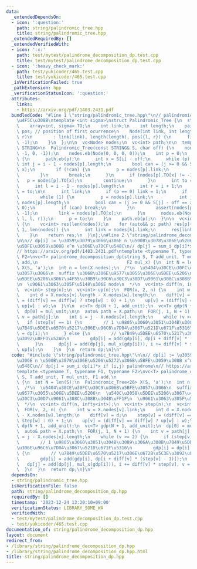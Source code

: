 ```yaml
---
data:
  _extendedDependsOn:
  - icon: ':question:'
    path: string/palindromic_tree.hpp
    title: string/palindromic_tree.hpp
  _extendedRequiredBy: []
  _extendedVerifiedWith:
  - icon: ':x:'
    path: test/mytest/palindrome_decomposition_dp.test.cpp
    title: test/mytest/palindrome_decomposition_dp.test.cpp
  - icon: ':heavy_check_mark:'
    path: test/yukicoder/465.test.cpp
    title: test/yukicoder/465.test.cpp
  _isVerificationFailed: true
  _pathExtension: hpp
  _verificationStatusIcon: ':question:'
  attributes:
    links:
    - https://arxiv.org/pdf/1403.2431.pdf
  bundledCode: "#line 1 \"string/palindromic_tree.hpp\"\n// palindromic tree \u3092\
    \u4F5C\u308B\ntemplate <int sigma>\nstruct Palindromic_Tree {\n  struct Node {\n\
    \    array<int, sigma> TO;\n    int link;\n    int length;\n    pair<int, int>\
    \ pos; // position of first ocurrence\n    Node(int link, int length, int l, int\
    \ r)\n        : link(link), length(length), pos({l, r}) {\n      fill(all(TO),\
    \ -1);\n    }\n  };\n\n  vc<Node> nodes;\n  vc<int> path;\n\n  template <typename\
    \ STRING>\n  Palindromic_Tree(const STRING& S, char off) {\n    nodes.eb(Node(-1,\
    \ -1, 0, -1));\n    nodes.eb(Node(0, 0, 0, 0));\n    int p = 0;\n    FOR(i, len(S))\
    \ {\n      path.eb(p);\n      int x = S[i] - off;\n      while (p) {\n       \
    \ int j = i - 1 - nodes[p].length;\n        bool can = (j >= 0 && S[j] - off ==\
    \ x);\n        if (!can) {\n          p = nodes[p].link;\n          continue;\n\
    \        }\n        break;\n      }\n      if (nodes[p].TO[x] != -1) {\n     \
    \   p = nodes[p].TO[x];\n        continue;\n      }\n      int to = len(nodes);\n\
    \      int l = i - 1 - nodes[p].length;\n      int r = i + 1;\n      nodes[p].TO[x]\
    \ = to;\n\n      int link;\n      if (p == 0) link = 1;\n      if (p != 0) {\n\
    \        while (1) {\n          p = nodes[p].link;\n          int j = i - 1 -\
    \ nodes[p].length;\n          bool can = (j >= 0 && S[j] - off == x) || (p ==\
    \ 0);\n          if (can) break;\n        }\n        assert(nodes[p].TO[x] !=\
    \ -1);\n        link = nodes[p].TO[x];\n      }\n      nodes.eb(Node(link, r -\
    \ l, l, r));\n      p = to;\n    }\n    path.eb(p);\n  }\n\n  vc<int> count()\
    \ {\n    vc<int> res(len(nodes));\n    for (auto&& p: path) res[p]++;\n    FOR_R(k,\
    \ 1, len(nodes)) {\n      int link = nodes[k].link;\n      res[link] += res[k];\n\
    \    }\n    return res;\n  }\n};\n#line 2 \"string/palindrome_decomposition_dp.hpp\"\
    \n\n// dp[i] := \u3059\u3079\u3066\u306E n \u500B\u3078\u306E\u5206\u5272\u306B\
    \u5BFE\u3059\u308B x^n \u306E\u7DCF\u548C\n// dp[j] = sum_i dp[i]*x if [i,j) palindrome\n\
    // https://arxiv.org/pdf/1403.2431.pdf\ntemplate <typename T, typename F1, typename\
    \ F2>\nvc<T> palindrome_decomposition_dp(string S, T add_unit, T mul_unit, F1\
    \ add,\n                                  F2 mul_x) {\n  int N = len(S);\n  Palindromic_Tree<26>\
    \ X(S, 'a');\n  int n = len(X.nodes);\n  /*\n  \u5404\u30CE\u30FC\u30C9\u306B\u5BFE\
    \u3057\u3066\n  suffix \u3068\u306E\u9577\u3055\u306E\u5DEE\u5206\n  \u540C\u3058\
    \u5DEE\u5206\u3067\u4F55\u30B9\u30C6\u30C3\u30D7\u9061\u308C\u308B\u304B\uFF1F\
    \n  \u9061\u3063\u305F\u5148\u306E node\n  */\n  vc<int> diff(n, infty<int>);\n\
    \  vc<int> step(n);\n  vc<int> up(n);\n  FOR(v, 2, n) {\n    int w = X.nodes[v].link;\n\
    \    int d = X.nodes[v].length - X.nodes[w].length;\n    diff[v] = d;\n    step[v]\
    \ = (diff[v] == diff[w] ? step[w] : 0) + 1;\n    up[v] = (diff[v] == diff[w] ?\
    \ up[w] : w);\n  }\n\n  vc<T> dp(N + 1, add_unit);\n  vc<T> gdp(N + 1, add_unit);\n\
    \  dp[0] = mul_unit;\n\n  auto& path = X.path;\n  FOR(j, 1, N + 1) {\n    int\
    \ v = path[j];\n    int i = j - X.nodes[v].length;\n    while (v >= 2) {\n   \
    \   if (step[v] == 1) {\n        // 1 \u9805\u3060\u3051\u304B\u3089\u306A\u308B\
    \u7B49\u5DEE\u6570\u5217\u306E\u96C6\u7D04\u3067\u521D\u671F\u5316\n        gdp[i]\
    \ = dp[i];\n      } else {\n        // \u7B49\u5DEE\u6570\u5217\u306E\u672B\u5C3E\
    \u3092\u8FFD\u52A0\n        gdp[i] = add(gdp[i], dp[i + diff[v] * (step[v] - 1)]);\n\
    \      }\n      dp[j] = add(dp[j], mul_x(gdp[i])), i += diff[v] * step[v], v =\
    \ up[v];\n    }\n  }\n  return dp;\n}\n"
  code: "#include \"string/palindromic_tree.hpp\"\n\n// dp[i] := \u3059\u3079\u3066\
    \u306E n \u500B\u3078\u306E\u5206\u5272\u306B\u5BFE\u3059\u308B x^n \u306E\u7DCF\
    \u548C\n// dp[j] = sum_i dp[i]*x if [i,j) palindrome\n// https://arxiv.org/pdf/1403.2431.pdf\n\
    template <typename T, typename F1, typename F2>\nvc<T> palindrome_decomposition_dp(string\
    \ S, T add_unit, T mul_unit, F1 add,\n                                  F2 mul_x)\
    \ {\n  int N = len(S);\n  Palindromic_Tree<26> X(S, 'a');\n  int n = len(X.nodes);\n\
    \  /*\n  \u5404\u30CE\u30FC\u30C9\u306B\u5BFE\u3057\u3066\n  suffix \u3068\u306E\
    \u9577\u3055\u306E\u5DEE\u5206\n  \u540C\u3058\u5DEE\u5206\u3067\u4F55\u30B9\u30C6\
    \u30C3\u30D7\u9061\u308C\u308B\u304B\uFF1F\n  \u9061\u3063\u305F\u5148\u306E node\n\
    \  */\n  vc<int> diff(n, infty<int>);\n  vc<int> step(n);\n  vc<int> up(n);\n\
    \  FOR(v, 2, n) {\n    int w = X.nodes[v].link;\n    int d = X.nodes[v].length\
    \ - X.nodes[w].length;\n    diff[v] = d;\n    step[v] = (diff[v] == diff[w] ?\
    \ step[w] : 0) + 1;\n    up[v] = (diff[v] == diff[w] ? up[w] : w);\n  }\n\n  vc<T>\
    \ dp(N + 1, add_unit);\n  vc<T> gdp(N + 1, add_unit);\n  dp[0] = mul_unit;\n\n\
    \  auto& path = X.path;\n  FOR(j, 1, N + 1) {\n    int v = path[j];\n    int i\
    \ = j - X.nodes[v].length;\n    while (v >= 2) {\n      if (step[v] == 1) {\n\
    \        // 1 \u9805\u3060\u3051\u304B\u3089\u306A\u308B\u7B49\u5DEE\u6570\u5217\
    \u306E\u96C6\u7D04\u3067\u521D\u671F\u5316\n        gdp[i] = dp[i];\n      } else\
    \ {\n        // \u7B49\u5DEE\u6570\u5217\u306E\u672B\u5C3E\u3092\u8FFD\u52A0\n\
    \        gdp[i] = add(gdp[i], dp[i + diff[v] * (step[v] - 1)]);\n      }\n   \
    \   dp[j] = add(dp[j], mul_x(gdp[i])), i += diff[v] * step[v], v = up[v];\n  \
    \  }\n  }\n  return dp;\n}\n"
  dependsOn:
  - string/palindromic_tree.hpp
  isVerificationFile: false
  path: string/palindrome_decomposition_dp.hpp
  requiredBy: []
  timestamp: '2023-12-24 13:20:10+09:00'
  verificationStatus: LIBRARY_SOME_WA
  verifiedWith:
  - test/mytest/palindrome_decomposition_dp.test.cpp
  - test/yukicoder/465.test.cpp
documentation_of: string/palindrome_decomposition_dp.hpp
layout: document
redirect_from:
- /library/string/palindrome_decomposition_dp.hpp
- /library/string/palindrome_decomposition_dp.hpp.html
title: string/palindrome_decomposition_dp.hpp
---
```

